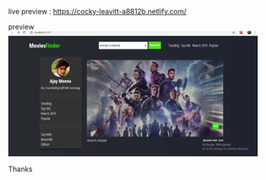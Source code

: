 live preview : https://cocky-leavitt-a8812b.netlify.com/



preview
<img src='https://github.com/hacetheworld/movie-finder-app-react/blob/master/Screenshot%20(130).png' >


Thanks